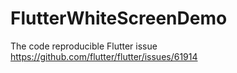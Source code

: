 # FlutterWhiteScreenDemo
 The code reproducible Flutter issue
https://github.com/flutter/flutter/issues/61914
